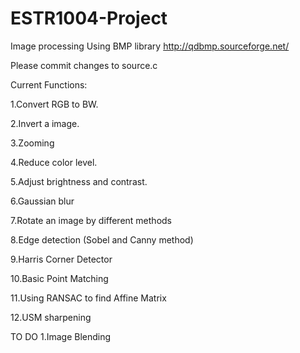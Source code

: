 # ESTR1004-Project
Image processing
Using BMP library http://qdbmp.sourceforge.net/

Please commit changes to source.c


Current Functions:

1.Convert RGB to BW.

2.Invert a image.

3.Zooming

4.Reduce color level.

5.Adjust brightness and contrast.

6.Gaussian blur

7.Rotate an image by different methods

8.Edge detection (Sobel and Canny method)

9.Harris Corner Detector

10.Basic Point Matching

11.Using RANSAC to find Affine Matrix

12.USM sharpening

TO DO
1.Image Blending

